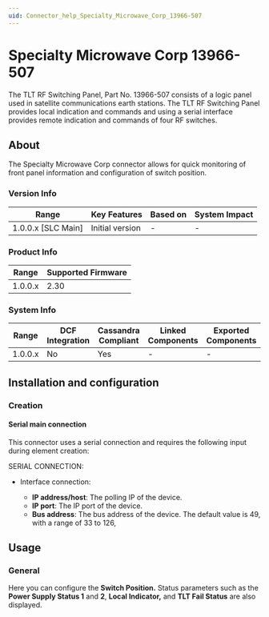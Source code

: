 ```yaml
---
uid: Connector_help_Specialty_Microwave_Corp_13966-507
---
```


# Specialty Microwave Corp 13966-507

The TLT RF Switching Panel, Part No. 13966-507 consists of a logic panel used in satellite communications earth stations. The TLT RF Switching Panel provides local indication and commands and using a serial interface provides remote indication and commands of four RF switches.

## About

The Specialty Microwave Corp connector allows for quick monitoring of front panel information and configuration of switch position.

### Version Info

| Range                | Key Features     | Based on     | System Impact     |
|----------------------|------------------|--------------|-------------------|
| 1.0.0.x [SLC Main]   | Initial version  | -            | -                 |

### Product Info

| Range     | Supported Firmware     |
|-----------|------------------------|
| 1.0.0.x   | 2.30                   |

### System Info

| Range     | DCF Integration     | Cassandra Compliant     | Linked Components     | Exported Components     |
|-----------|---------------------|-------------------------|-----------------------|-------------------------|
| 1.0.0.x   | No                  | Yes                     | -                     | -                       |

## Installation and configuration

### Creation

#### Serial main connection

This connector uses a serial connection and requires the following input during element creation:

SERIAL CONNECTION:

- Interface connection:

  - **IP address/host**: The polling IP of the device.
  - **IP port**: The IP port of the device.
  - **Bus address**: The bus address of the device. The default value is 49, with a range of 33 to 126,

## Usage

### General

Here you can configure the **Switch Position.** Status parameters such as the **Power Supply Status 1** and **2**, **Local Indicator,** and **TLT Fail Status** are also displayed.

